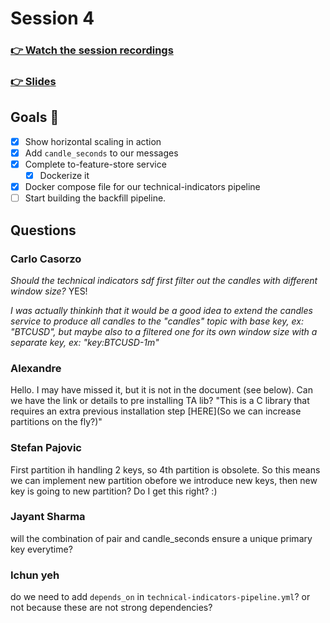 # Session 4
### [👉 Watch the session recordings](https://www.realworldml.net/products/building-a-better-real-time-ml-system-together-cohort-3/categories/2156666851)

### [👉 Slides](https://www.realworldml.net/products/building-a-better-real-time-ml-system-together-cohort-3/categories/2156666851/posts/2183416544)


## Goals 🎯

- [x] Show horizontal scaling in action
- [x] Add `candle_seconds` to our messages
- [x] Complete to-feature-store service
    - [x] Dockerize it

- [x] Docker compose file for our technical-indicators pipeline
- [ ] Start building the backfill pipeline.

## Questions

### Carlo Casorzo

*Should the technical indicators sdf first filter out the candles with different window size?*
YES!

*I was actually thinkinh that it would be a good idea to extend the candles service to produce all candles to the "candles" topic with base key, ex: "BTCUSD", but maybe also to a filtered one for its own window size with a separate key, ex: "key:BTCUSD-1m"*

### Alexandre
Hello. I may have missed it, but it is not in the document (see below). Can we have the link or details to pre installing TA lib?
"This is a C library that requires an extra previous installation step [HERE](So we can increase partitions on the fly?)"

### Stefan Pajovic
First partition ih handling 2 keys, so 4th partition is obsolete. So this means we can implement new partition obefore we introduce new keys, then new key is going to new partition? Do I get this right? :)

### Jayant Sharma
will the combination of pair and candle_seconds ensure a unique primary key everytime?

### Ichun yeh
do we need to add `depends_on` in `technical-indicators-pipeline.yml`? or not because these are not strong dependencies?